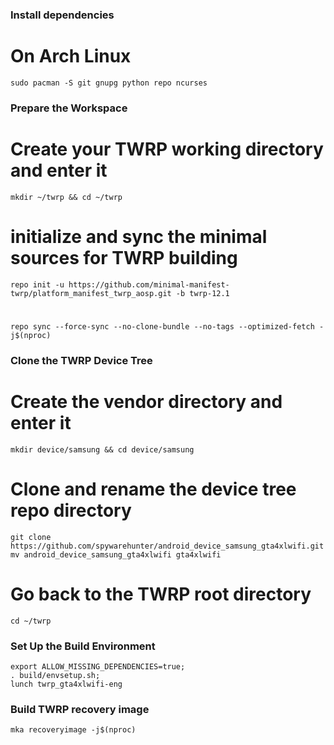 ### Install dependencies 

# On Arch Linux
    sudo pacman -S git gnupg python repo ncurses

### Prepare the Workspace 

# Create your TWRP working directory and enter it 
    mkdir ~/twrp && cd ~/twrp
    
# initialize and sync the minimal sources for TWRP building
    repo init -u https://github.com/minimal-manifest-twrp/platform_manifest_twrp_aosp.git -b twrp-12.1     
#
    repo sync --force-sync --no-clone-bundle --no-tags --optimized-fetch -j$(nproc)
    
### Clone the TWRP Device Tree

# Create the vendor directory and enter it 
    mkdir device/samsung && cd device/samsung
    
# Clone and rename the device tree repo directory
    git clone https://github.com/spywarehunter/android_device_samsung_gta4xlwifi.git
    mv android_device_samsung_gta4xlwifi gta4xlwifi
    
# Go back to the TWRP root directory
    cd ~/twrp

### Set Up the Build Environment 
    export ALLOW_MISSING_DEPENDENCIES=true; 
    . build/envsetup.sh; 
    lunch twrp_gta4xlwifi-eng
    
### Build TWRP recovery image 
    mka recoveryimage -j$(nproc)
